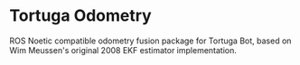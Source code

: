# Tortuga Odometry

ROS Noetic compatible odometry fusion package for Tortuga Bot, based on Wim Meussen's original 2008 EKF estimator  implementation.
